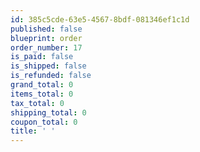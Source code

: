 ```yaml
---
id: 385c5cde-63e5-4567-8bdf-081346ef1c1d
published: false
blueprint: order
order_number: 17
is_paid: false
is_shipped: false
is_refunded: false
grand_total: 0
items_total: 0
tax_total: 0
shipping_total: 0
coupon_total: 0
title: ' '
---
```

